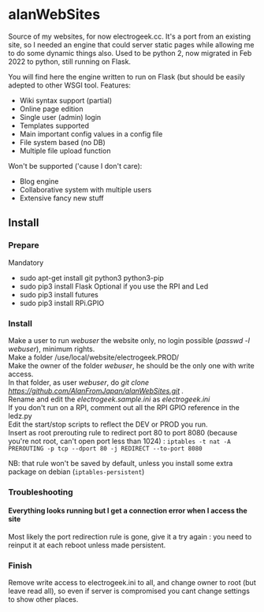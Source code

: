 # alanWebSites
Source of my websites, for now electrogeek.cc. It's a port from an existing site, so I needed an engine that could server static pages while allowing me to do some dynamic things also.
Used to be python 2, now migrated in Feb 2022 to python, still running on Flask.

You will find here the engine written to run on Flask (but should be easily adepted to other WSGI tool.
Features:
* Wiki syntax support (partial)
* Online page edition
* Single user (admin) login
* Templates supported
* Main important config values in a config file
* File system based (no DB)
* Multiple file upload function

Won't be supported ('cause I don't care):
* Blog engine
* Collaborative system with multiple users
* Extensive fancy new stuff

## Install

### Prepare

Mandatory
* sudo apt-get install git python3 python3-pip
* sudo pip3 install Flask
Optional if you use the RPI and Led
* sudo pip3 install futures
* sudo pip3 install RPi.GPIO

### Install

Make a user to run _webuser_ the website only, no login possible (_passwd -l webuser_), minimum rights.  
Make a folder /use/local/website/electrogeek.PROD/  
Make the owner of the folder _webuser_, he should be the only one with write access.  
In that folder, as user _webuser_, do _git clone https://github.com/AlanFromJapan/alanWebSites.git ._  
Rename and edit the _electrogeek.sample.ini_ as _electrogeek.ini_  
If you don't run on a RPI, comment out all the RPI GPIO reference in the ledz.py  
Edit the start/stop scripts to reflect the DEV or PROD you run.  
Insert as root prerouting rule to redirect port 80 to port 8080 (because you're not root, can't open port less than 1024) : `iptables -t nat -A PREROUTING -p tcp --dport 80 -j REDIRECT --to-port 8080  `

NB: that rule won't be saved by default, unless you install some extra package on debian (`iptables-persistent`)

### Troubleshooting

#### Everything looks running but I get a connection error when I access the site
Most likely the port redirection rule is gone, give it a try again : you need to reinput it at each reboot unless made persistent.

### Finish  
Remove write access to electrogeek.ini to all, and change owner to root (but leave read all), so even if server is compromised you cant change settings to show other places.  


